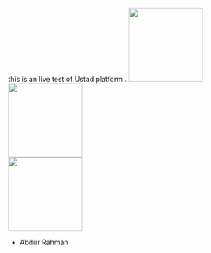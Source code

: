 this is an live test of Ustad platform .
<img src="[https://github.com/abdurrahmanador/livetest_7/blob/master/1.jpg](https://github.com/abdurrahmanador/livetest_7/blob/master/Screenshot_2023-06-19-23-41-35-181_com.example.livetest_7.jpg)" heigth=300 width=150>
<br>
<img src="[https://github.com/abdurrahmanador/livetest_7/blob/master/2.jpg](https://github.com/abdurrahmanador/livetest_7/blob/master/Screenshot_2023-06-19-23-41-38-191_com.example.livetest_7.jpg)" heigth=300 width=150>
<br>
<img src="[https://github.com/abdurrahmanador/livetest_7/blob/master/3.jpg](https://github.com/abdurrahmanador/livetest_7/blob/master/Screenshot_2023-06-19-23-41-41-100_com.example.livetest_7.jpg)https://github.com/abdurrahmanador/livetest_7/blob/master/Screenshot_2023-06-19-23-41-41-100_com.example.livetest_7.jpg" heigth=300 width=150>
- Abdur Rahman
